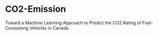 # CO2-Emission
Toward a Machine Learning Approach to Predict the CO2 Rating of Fuel-Consuming Vehicles in Canada
